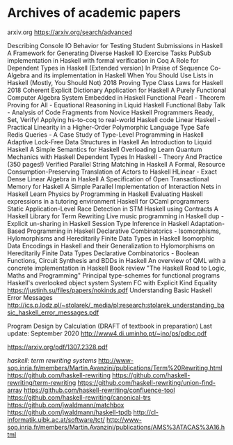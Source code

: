 # Archives of academic papers

arxiv.org
https://arxiv.org/search/advanced


Describing Console IO Behavior for Testing Student Submissions in Haskell
A Framework for Generating Diverse Haskell IO Exercise Tasks
PubSub implementation in Haskell with formal verification in Coq
A Role for Dependent Types in Haskell (Extended version)
In Praise of Sequence Co-Algebra and its implementation in Haskell
When You Should Use Lists in Haskell (Mostly, You Should Not) 2018
Proving Type Class Laws for Haskell 2018
Coherent Explicit Dictionary Application for Haskell
A Purely Functional Computer Algebra System Embedded in Haskell
Functional Pearl - Theorem Proving for All - Equational Reasoning in Liquid Haskell
Functional Baby Talk - Analysis of Code Fragments from Novice Haskell Programmers
Ready, Set, Verify! Applying hs-to-coq to real-world Haskell code
Linear Haskell - Practical Linearity in a Higher-Order Polymorphic Language
Type Safe Redis Queries - A Case Study of Type-Level Programming in Haskell
Adaptive Lock-Free Data Structures in Haskell
An Introduction to Liquid Haskell
A Simple Semantics for Haskell Overloading
Learn Quantum Mechanics with Haskell
Dependent Types In Haskell - Theory And Practice (350 pages!)
Verified Parallel String Matching in Haskell
A Formal, Resource Consumption-Preserving Translation of Actors to Haskell
HLinear - Exact Dense Linear Algebra in Haskell
A Specification of Open Transactional Memory for Haskell
A Simple Parallel Implementation of Interaction Nets in Haskell
Learn Physics by Programming in Haskell
Evaluating Haskell expressions in a tutoring environment
Haskell for OCaml programmers
Static Application-Level Race Detection in STM Haskell using Contracts
A Haskell Library for Term Rewriting
Live music programming in Haskell
dup - Explicit un-sharing in Haskell
Session Type Inference in Haskell
Adaptation-Based Programming in Haskell
Declarative Combinatorics - Isomorphisms, Hylomorphisms and Hereditarily Finite Data Types in Haskell
Isomorphic Data Encodings in Haskell and their Generalization to Hylomorphisms on Hereditarily Finite Data Types
Declarative Combinatorics - Boolean Functions, Circuit Synthesis and BDDs in Haskell
An overview of QML with a concrete implementation in Haskell
Book review "The Haskell Road to Logic, Maths and Programming"
Principal type-schemes for functional programs
Haskell's overlooked object system
System FC with Explicit Kind Equality https://justinh.su/files/papers/nokinds.pdf
Understanding Basic Haskell Error Messages http://ics.p.lodz.pl/~stolarek/_media/pl:research:stolarek_understanding_basic_haskell_error_messages.pdf

Program Design by Calculation (DRAFT of textbook in preparation) Last update: September 2020 http://www4.di.uminho.pt/~jno/ps/pdbc.pdf









https://arxiv.org/pdf/1307.2328.pdf

*haskell: term rewriting systems*
http://www-sop.inria.fr/members/Martin.Avanzini/publications/Term%20Rewriting.html
https://github.com/haskell-rewriting
https://github.com/haskell-rewriting/term-rewriting
https://github.com/haskell-rewriting/union-find-array
https://github.com/haskell-rewriting/confluence-tool
https://github.com/haskell-rewriting/canonical-trs
https://github.com/jwaldmann/matchbox
https://github.com/jwaldmann/haskell-tpdb
http://cl-informatik.uibk.ac.at/software/tct/
http://www-sop.inria.fr/members/Martin.Avanzini/publications/AMS%3ATACAS%3A16.html
